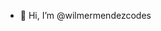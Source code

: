 - 👋 Hi, I’m @wilmermendezcodes

<!---
wilmermendezcodes/wilmermendezcodes is a ✨ special ✨ repository because its `README.md` (this file) appears on your GitHub profile.
You can click the Preview link to take a look at your changes.
--->
